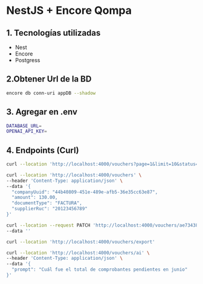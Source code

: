 # NestJS + Encore Qompa

## 1. Tecnologías utilizadas
- Nest
- Encore
- Postgress

## 2.Obtener Url de la BD
```bash
encore db conn-uri appDB --shadow
```

## 3. Agregar en .env
```bash
DATABASE_URL=
OPENAI_API_KEY=
```

## 4. Endpoints (Curl)
```bash
curl --location 'http://localhost:4000/vouchers?page=1&limit=10&status=PENDING&documentType=BOLETA&from=2025-06-01&to=2025-06-30'
```

```bash
curl --location 'http://localhost:4000/vouchers' \
--header 'Content-Type: application/json' \
--data '{
  "companyUuid": "44b40809-451e-489e-afb5-36e35cc63e87",
  "amount": 130.00,
  "documentType": "FACTURA",
  "supplierRuc": "20123456789"
}'
```

```bash
curl --location --request PATCH 'http://localhost:4000/vouchers/ae73438a-c9eb-4702-9416-5b5e735b6fc4/validate' \
--data ''
```

```bash
curl --location 'http://localhost:4000/vouchers/export'
```

```bash
curl --location 'http://localhost:4000/vouchers/ai' \
--header 'Content-Type: application/json' \
--data '{
  "prompt": "Cuál fue el total de comprobantes pendientes en junio"
}'
```